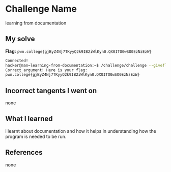 # Challenge Name
learning from documentation
## My solve
**Flag:** `pwn.college{gjByZ4Nj7TKyyQ2k9IB2iWlKyn0.QX0ITO0wSO0EzNzEzW}`

```bash
Connected!
hacker@man~learning-from-documentation:~$ /challenge/challenge --giveflag
Correct argument! Here is your flag:
pwn.college{gjByZ4Nj7TKyyQ2k9IB2iWlKyn0.QX0ITO0wSO0EzNzEzW}
```
## Incorrect tangents I went on
none

## What I learned
i learnt about documentation and how it helps in understanding how the program is needed to be run.

## References 
none
